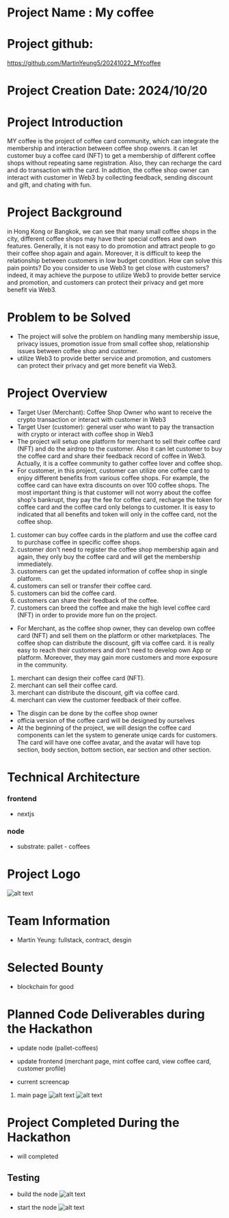 # Project Name : My coffee

# Project github:
https://github.com/MartinYeung5/20241022_MYcoffee

# Project Creation Date: 2024/10/20

# Project Introduction
MY coffee is the project of coffee card community, which can integrate the membership and interaction between coffee shop owenrs.
it can let customer buy a coffee card (NFT) to get a membership of different coffee shops without repeating same registration. Also, they can recharge the card and do transaction with the card. In addtion, the coffee shop owner can interact with customer in Web3 by collecting feedback, sending discount and gift, and chating with fun.

# Project Background
in Hong Kong or Bangkok, we can see that many small coffee shops in the city, different coffee shops may have their special coffees and own features. Generally, it is not easy to do promotion and attract people to go their coffee shop again and again. Moreover, it is difficult to keep the relationship between customers in low budget condition. How can solve this pain points? Do you consider to use Web3 to get close with customers? indeed, it may achieve the purpose to utilize Web3 to provide better service and promotion, and customers can protect their privacy and get more benefit via Web3.

# Problem to be Solved
* The project will solve the problem on handling many membership issue, privacy issues, promotion issue from small coffee shop, relationship issues between coffee shop and customer.
* utilize Web3 to provide better service and promotion, and customers can protect their privacy and get more benefit via Web3.

# Project Overview
* Target User (Merchant): Coffee Shop Owner who want to receive the crypto transaction or interact with customer in Web3 
* Target User (customer): general user who want to pay the transaction with crypto or interact with coffee shop in Web3
* The project will setup one platform for merchant to sell their coffee card (NFT) and do the airdrop to the customer. Also it can let customer to buy the coffee card and share their feedback record of coffee in Web3. Actually, it is a coffee community to gather coffee lover and coffee shop. 
* For customer, in this project, customer can utilize one coffee card to enjoy different benefits from various coffee shops. For example, the coffee card can have extra discounts on over 100 coffee shops. The most important thing is that customer will not worry about the coffee shop's bankrupt, they pay the fee for coffee card, recharge the token for coffee card and the coffee card only belongs to customer. It is easy to indicated that all benefits and token will only in the coffee card, not the coffee shop.
1. customer can buy coffee cards in the platform and use the coffee card to purchase coffee in specific coffee shops. 
2. customer don't need to register the coffee shop membership again and again, they only buy the coffee card and will get the membership immediately. 
3. customers can get the updated information of coffee shop in single platform.
4. customers can sell or transfer their coffee card.
5. customers can bid the coffee card.
6. customers can share their feedback of the coffee.
7. customers can breed the coffee and make the high level coffee card (NFT) in order to provide more fun on the project.

* For Merchant, as the coffee shop owner, they can develop own coffee card (NFT) and sell them on the platform or other marketplaces. The coffee shop can distribute the discount, gift via coffee card. it is really easy to reach their customers and don't need to develop own App or platform. Moreover, they may gain more customers and more exposure in the community.
1. merchant can design their coffee card (NFT).
2. merchant can sell their coffee card.
3. merchant can distribute the discount, gift via coffee card.
4. merchant can view the customer feedback of their coffee.

* The disgin can be done by the coffee shop owner 
* officia version of the coffee card will be designed by ourselves
* At the beginning of the project, we will design the coffee card components can let the system to generate uniqe cards for customers. The card will have one coffee avatar, and the avatar will have top section, body section, bottom section, ear section and other section.

# Technical Architecture
### frontend
* nextjs

### node
* substrate: pallet - coffees


# Project Logo
![alt text](https://github.com/MartinYeung5/20241022_MYcoffee/blob/main/image/logo.png?raw=true)

# Team Information
* Martin Yeung: fullstack, contract, desgin

# Selected Bounty
* blockchain for good

# Planned Code Deliverables during the Hackathon
* update node (pallet-coffees)
* update frontend (merchant page, mint coffee card, view coffee card, customer profile)

* current screencap
1. main page
![alt text](https://github.com/MartinYeung5/20241022_MYcoffee/blob/main/image/screencap_1.png?raw=true)
![alt text](https://github.com/MartinYeung5/20241022_MYcoffee/blob/main/image/screencap_2.png?raw=true)

# Project Completed During the Hackathon
* will completed

## Testing
* build the node
![alt text](https://github.com/MartinYeung5/20241022_MYcoffee/blob/main/image/2.png?raw=true)

* start the node
![alt text](https://github.com/MartinYeung5/20241022_MYcoffee/blob/main/image/1.png?raw=true)